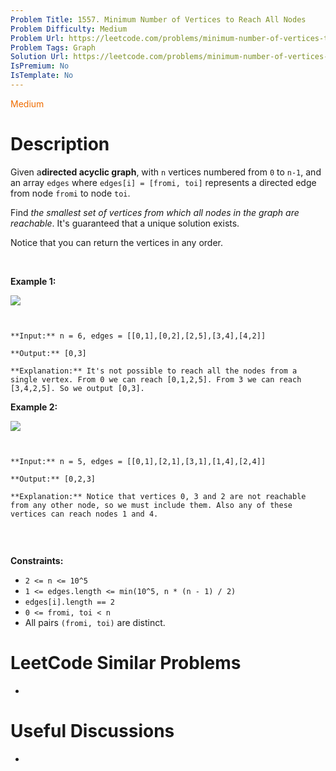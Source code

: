```yaml
---
Problem Title: 1557. Minimum Number of Vertices to Reach All Nodes
Problem Difficulty: Medium
Problem Url: https://leetcode.com/problems/minimum-number-of-vertices-to-reach-all-nodes/
Problem Tags: Graph
Solution Url: https://leetcode.com/problems/minimum-number-of-vertices-to-reach-all-nodes/solution/
IsPremium: No
IsTemplate: No
---
```


<span style="color: rgb(239, 108, 0);">Medium</span>

# Description

Given a**directed acyclic graph**, with `n` vertices numbered from `0` to `n-1`, and an array `edges` where `edges[i] = [fromi, toi]` represents a directed edge from node `fromi` to node `toi`.


Find *the smallest set of vertices from which all nodes in the graph are reachable*. It's guaranteed that a unique solution exists.


Notice that you can return the vertices in any order.


 


**Example 1:**


![](https://assets.leetcode.com/uploads/2020/07/07/untitled22.png)



```

**Input:** n = 6, edges = [[0,1],[0,2],[2,5],[3,4],[4,2]]
**Output:** [0,3]
**Explanation:** It's not possible to reach all the nodes from a single vertex. From 0 we can reach [0,1,2,5]. From 3 we can reach [3,4,2,5]. So we output [0,3].
```

**Example 2:**


![](https://assets.leetcode.com/uploads/2020/07/07/untitled.png)



```

**Input:** n = 5, edges = [[0,1],[2,1],[3,1],[1,4],[2,4]]
**Output:** [0,2,3]
**Explanation:** Notice that vertices 0, 3 and 2 are not reachable from any other node, so we must include them. Also any of these vertices can reach nodes 1 and 4.

```

 


**Constraints:**


* `2 <= n <= 10^5`
* `1 <= edges.length <= min(10^5, n * (n - 1) / 2)`
* `edges[i].length == 2`
* `0 <= fromi, toi < n`
* All pairs `(fromi, toi)` are distinct.


# LeetCode Similar Problems

- []()

# Useful Discussions

- []()
